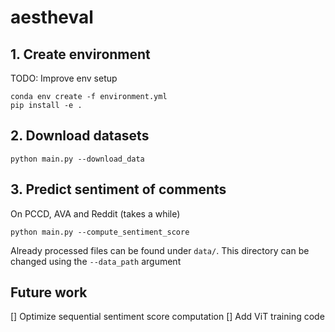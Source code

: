 # aestheval

## 1. Create environment

TODO: Improve env setup

```
conda env create -f environment.yml
pip install -e .
```

## 2. Download datasets

```
python main.py --download_data
```

## 3. Predict sentiment of comments 

On PCCD, AVA and Reddit (takes a while)

```
python main.py --compute_sentiment_score
```

Already processed files can be found under `data/`. This directory can be changed using the `--data_path` argument


## Future work
 [] Optimize sequential sentiment score computation
 [] Add ViT training code